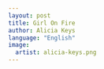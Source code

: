 ```yaml
---
layout: post
title: Girl On Fire
author: Alicia Keys
language: "English"
image:
  artist: alicia-keys.png
---
```

